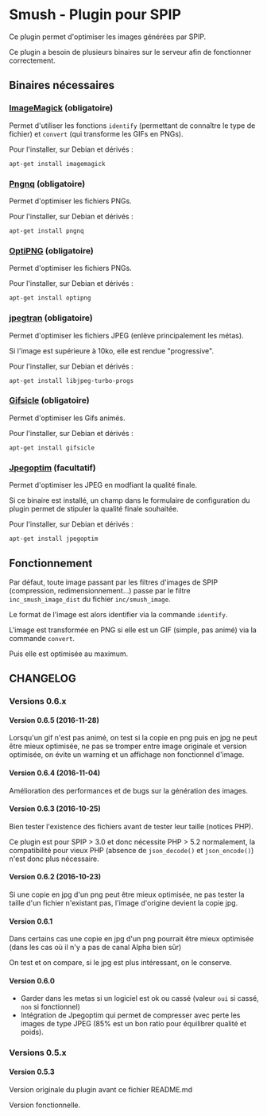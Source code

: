 # Smush - Plugin pour SPIP

Ce plugin permet d'optimiser les images générées par SPIP.

Ce plugin a besoin de plusieurs binaires sur le serveur afin de fonctionner correctement.

## Binaires nécessaires

### [ImageMagick](http://www.imagemagick.org/) (obligatoire)

Permet d'utiliser les fonctions `identify` (permettant de connaître le type de fichier) et `convert` (qui transforme les GIFs en PNGs).

Pour l'installer, sur Debian et dérivés :

`apt-get install imagemagick`

### [Pngnq](http://pngnq.sourceforge.net/) (obligatoire)

Permet d'optimiser les fichiers PNGs.

Pour l'installer, sur Debian et dérivés :

`apt-get install pngnq`

### [OptiPNG](http://optipng.sourceforge.net/) (obligatoire)

Permet d'optimiser les fichiers PNGs.

Pour l'installer, sur Debian et dérivés :

`apt-get install optipng`

### [jpegtran](http://jpegclub.org/jpegtran/) (obligatoire)

Permet d'optimiser les fichiers JPEG (enlève principalement les métas).

Si l'image est supérieure à 10ko, elle est rendue "progressive".

Pour l'installer, sur Debian et dérivés : 

`apt-get install libjpeg-turbo-progs`

### [Gifsicle](https://www.lcdf.org/gifsicle/) (obligatoire)

Permet d'optimiser les Gifs animés.

Pour l'installer, sur Debian et dérivés : 

`apt-get install gifsicle`

### [Jpegoptim](https://github.com/tjko/jpegoptim) (facultatif)

Permet d'optimiser les JPEG en modfiant la qualité finale.

Si ce binaire est installé, un champ dans le formulaire de configuration du plugin permet de stipuler la qualité finale souhaitée.

Pour l'installer, sur Debian et dérivés : 

`apt-get install jpegoptim`

## Fonctionnement

Par défaut, toute image passant par les filtres d'images de SPIP (compression, redimensionnement…) passe par le filtre `inc_smush_image_dist` du fichier `inc/smush_image`.

Le format de l'image est alors identifier via la commande `identify`.

L'image est transformée en PNG si elle est un GIF (simple, pas animé) via la commande `convert`.

Puis elle est optimisée au maximum.

## CHANGELOG

### Versions 0.6.x

#### Version 0.6.5 (2016-11-28)

Lorsqu'un gif n'est pas animé, on test si la copie en png puis en jpg ne peut être mieux optimisée, ne pas se tromper entre image originale et version optimisée, on évite un warning et un affichage non fonctionnel d'image.

#### Version 0.6.4 (2016-11-04)

Amélioration des performances et de bugs sur la génération des images.

#### Version 0.6.3 (2016-10-25)

Bien tester l'existence des fichiers avant de tester leur taille (notices PHP).

Ce plugin est pour SPIP > 3.0 et donc nécessite PHP > 5.2 normalement, la compatibilité pour vieux PHP (absence de `json_decode()` et `json_encode()`) n'est donc plus nécessaire.

#### Version 0.6.2 (2016-10-23)

Si une copie en jpg d'un png peut être mieux optimisée, ne pas tester la taille d'un fichier n'existant pas, l'image d'origine devient la copie jpg.

#### Version 0.6.1

Dans certains cas une copie en jpg d'un png pourrait être mieux optimisée (dans les cas où il n'y a pas de canal Alpha bien sûr)

On test et on compare, si le jpg est plus intéressant, on le conserve.

#### Version 0.6.0

* Garder dans les metas si un logiciel est ok ou cassé (valeur `oui` si cassé, `non` si fonctionnel)
* Intégration de Jpegoptim qui permet de compresser avec perte les images de type JPEG (85% est un bon ratio pour équilibrer qualité et poids).

### Versions 0.5.x

#### Version 0.5.3

Version originale du plugin avant ce fichier README.md

Version fonctionnelle.